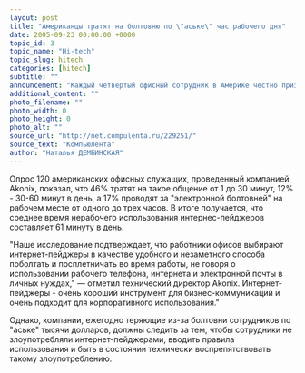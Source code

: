 ```yaml
---
layout: post
title: "Американцы тратят на болтовню по \"аське\" час рабочего дня"
date: 2005-09-23 00:00:00 +0000
topic_id: 3
topic_name: "Hi-tech"
topic_slug: hitech
categories: [hitech]
subtitle: ""
announcement: "Каждый четвертый офисный сотрудник в Америке честно признался, что тратит более 2 часов рабочего времени на обмен сообщениями. Эта цифра составляет 26% всех американких офисных служащих."
additional_content: ""
photo_filename: ""
photo_width: 0
photo_height: 0
photo_alt: ""
source_url: "http://net.compulenta.ru/229251/"
source_text: "Компьюлента"
author: "Наталья ДЕМБИНСКАЯ"
---
```

Опрос 120 американских офисных служащих, проведенный компанией Akonix, показал, что 46% тратят на такое общение от 1 до 30 минут, 12% - 30-60 минут в день, а 17% проводят за "электронной болтовней" на рабочем месте от одного до трех часов. В итоге получается, что среднее время нерабочего использования интернес-пейджеров составляет 61 минуту в день.

"Наше исследование подтверждает, что работники офисов выбирают интернет-пейджеры в качестве удобного и незаметного способа поболтать и посплетничать во время работы, не говоря о использовании рабочего телефона, интернета и электронной почты в личных нуждах," &mdash; отметил технический директор Akonix. Интернет-пейджеры - очень хороший инструмент для бизнес-коммуникаций и очень подходит для корпоративного использования."

Однако, компании, ежегодно теряющие из-за болтовни сотрудников по "аське" тысячи долларов, должны следить за тем, чтобы сотрудники не злоупотребляли интернет-пейджерами, вводить правила использования и быть в состоянии технически воспрепятствовать такому злоупотреблению.
